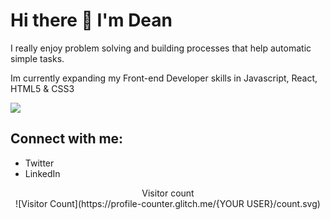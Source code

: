 <h1>Hi there 👋 I'm Dean</h1>

<p>I really enjoy problem solving and building processes that help automatic simple tasks. </p>

<p>Im currently expanding my Front-end Developer skills in Javascript, React, HTML5 & CSS3 </p>
<img src="https://i.pinimg.com/originals/ed/88/da/ed88da8c757d74f6255717ffc7a78154.gif" />

<h2>Connect with me:</h1>
<ul>
  <li>Twitter</li>
  <li>LinkedIn</li>
</ul>  
<p align="center"> 
  Visitor count<br>
  ![Visitor Count](https://profile-counter.glitch.me/{YOUR USER}/count.svg)
</p>
  

